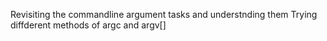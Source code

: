 Revisiting the commandline argument tasks and understnding them
Trying diffderent methods of argc and argv[]
